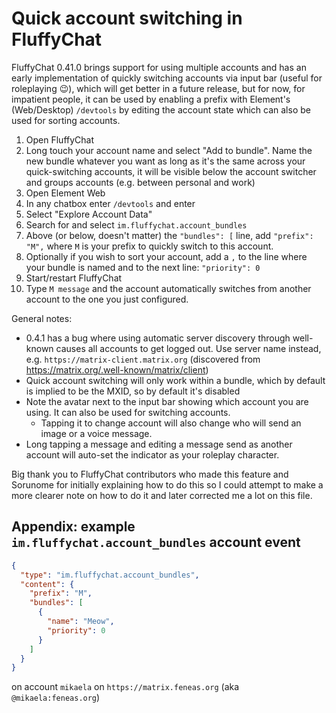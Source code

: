 # Quick account switching in FluffyChat

FluffyChat 0.41.0 brings support for using multiple accounts and has an early
implementation of quickly switching accounts via input bar (useful for roleplaying :wink:), which will get
better in a future release, but for now, for impatient people, it can
be used by enabling a prefix with Element's (Web/Desktop) `/devtools` by editing
the account state which can also be used for sorting accounts.

1. Open FluffyChat
2. Long touch your account name and select "Add to bundle". Name the new
   bundle whatever you want as long as it's the same across your quick-switching accounts,
   it will be visible below the account switcher and groups accounts (e.g. between personal and work)
3. Open Element Web
4. In any chatbox enter `/devtools` and enter
5. Select "Explore Account Data"
6. Search for and select `im.fluffychat.account_bundles`
7. Above (or below, doesn't matter) the `"bundles": [` line, add `"prefix": "M",` where `M` is your
   prefix to quickly switch to this account.
8. Optionally if you wish to sort your account, add a `,` to the line where
   your bundle is named and to the next line: `"priority": 0`
9. Start/restart FluffyChat
10. Type `M message` and the account automatically switches from another account
    to the one you just configured.

General notes:

* 0.4.1 has a bug where using automatic server discovery through well-known
  causes all accounts to get logged out. Use server name instead, e.g. `https://matrix-client.matrix.org` (discovered from https://matrix.org/.well-known/matrix/client)
* Quick account switching will only work within a bundle, which by default is implied to be the MXID, so by default it's disabled
* Note the avatar next to the input bar showing which account you are using. It can also be used for switching accounts.
  * Tapping it to change account will also change who will send an image or a voice message.
* Long tapping a message and editing a message send as another account will
  auto-set the indicator as your roleplay character.

Big thank you to FluffyChat contributors who made this feature and Sorunome
for initially explaining how to do this so I could attempt to make a more clearer
note on how to do it and later corrected me a lot on this file.

## Appendix: example `im.fluffychat.account_bundles` account event

```json
{
  "type": "im.fluffychat.account_bundles",
  "content": {
    "prefix": "M",
    "bundles": [
      {
        "name": "Meow",
        "priority": 0
      }
    ]
  }
}
```

on account `mikaela` on `https://matrix.feneas.org` (aka `@mikaela:feneas.org`)
